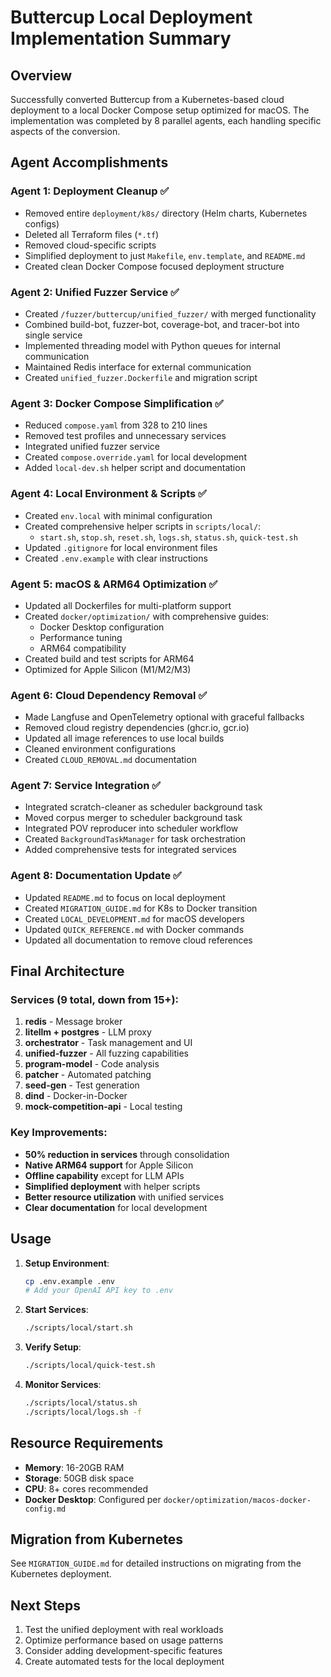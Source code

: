 # Buttercup Local Deployment Implementation Summary

## Overview
Successfully converted Buttercup from a Kubernetes-based cloud deployment to a local Docker Compose setup optimized for macOS. The implementation was completed by 8 parallel agents, each handling specific aspects of the conversion.

## Agent Accomplishments

### Agent 1: Deployment Cleanup ✅
- Removed entire `deployment/k8s/` directory (Helm charts, Kubernetes configs)
- Deleted all Terraform files (`*.tf`)
- Removed cloud-specific scripts
- Simplified deployment to just `Makefile`, `env.template`, and `README.md`
- Created clean Docker Compose focused deployment structure

### Agent 2: Unified Fuzzer Service ✅
- Created `/fuzzer/buttercup/unified_fuzzer/` with merged functionality
- Combined build-bot, fuzzer-bot, coverage-bot, and tracer-bot into single service
- Implemented threading model with Python queues for internal communication
- Maintained Redis interface for external communication
- Created `unified_fuzzer.Dockerfile` and migration script

### Agent 3: Docker Compose Simplification ✅
- Reduced `compose.yaml` from 328 to 210 lines
- Removed test profiles and unnecessary services
- Integrated unified fuzzer service
- Created `compose.override.yaml` for local development
- Added `local-dev.sh` helper script and documentation

### Agent 4: Local Environment & Scripts ✅
- Created `env.local` with minimal configuration
- Created comprehensive helper scripts in `scripts/local/`:
  - `start.sh`, `stop.sh`, `reset.sh`, `logs.sh`, `status.sh`, `quick-test.sh`
- Updated `.gitignore` for local environment files
- Created `.env.example` with clear instructions

### Agent 5: macOS & ARM64 Optimization ✅
- Updated all Dockerfiles for multi-platform support
- Created `docker/optimization/` with comprehensive guides:
  - Docker Desktop configuration
  - Performance tuning
  - ARM64 compatibility
- Created build and test scripts for ARM64
- Optimized for Apple Silicon (M1/M2/M3)

### Agent 6: Cloud Dependency Removal ✅
- Made Langfuse and OpenTelemetry optional with graceful fallbacks
- Removed cloud registry dependencies (ghcr.io, gcr.io)
- Updated all image references to use local builds
- Cleaned environment configurations
- Created `CLOUD_REMOVAL.md` documentation

### Agent 7: Service Integration ✅
- Integrated scratch-cleaner as scheduler background task
- Moved corpus merger to scheduler background task
- Integrated POV reproducer into scheduler workflow
- Created `BackgroundTaskManager` for task orchestration
- Added comprehensive tests for integrated services

### Agent 8: Documentation Update ✅
- Updated `README.md` to focus on local deployment
- Created `MIGRATION_GUIDE.md` for K8s to Docker transition
- Created `LOCAL_DEVELOPMENT.md` for macOS developers
- Updated `QUICK_REFERENCE.md` with Docker commands
- Updated all documentation to remove cloud references

## Final Architecture

### Services (9 total, down from 15+):
1. **redis** - Message broker
2. **litellm + postgres** - LLM proxy
3. **orchestrator** - Task management and UI
4. **unified-fuzzer** - All fuzzing capabilities
5. **program-model** - Code analysis
6. **patcher** - Automated patching
7. **seed-gen** - Test generation
8. **dind** - Docker-in-Docker
9. **mock-competition-api** - Local testing

### Key Improvements:
- **50% reduction in services** through consolidation
- **Native ARM64 support** for Apple Silicon
- **Offline capability** except for LLM APIs
- **Simplified deployment** with helper scripts
- **Better resource utilization** with unified services
- **Clear documentation** for local development

## Usage

1. **Setup Environment**:
   ```bash
   cp .env.example .env
   # Add your OpenAI API key to .env
   ```

2. **Start Services**:
   ```bash
   ./scripts/local/start.sh
   ```

3. **Verify Setup**:
   ```bash
   ./scripts/local/quick-test.sh
   ```

4. **Monitor Services**:
   ```bash
   ./scripts/local/status.sh
   ./scripts/local/logs.sh -f
   ```

## Resource Requirements
- **Memory**: 16-20GB RAM
- **Storage**: 50GB disk space
- **CPU**: 8+ cores recommended
- **Docker Desktop**: Configured per `docker/optimization/macos-docker-config.md`

## Migration from Kubernetes
See `MIGRATION_GUIDE.md` for detailed instructions on migrating from the Kubernetes deployment.

## Next Steps
1. Test the unified deployment with real workloads
2. Optimize performance based on usage patterns
3. Consider adding development-specific features
4. Create automated tests for the local deployment